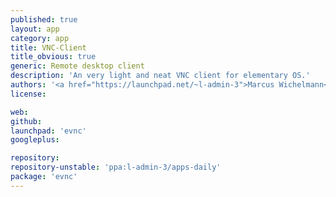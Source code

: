 ```yaml
---
published: true
layout: app
category: app
title: VNC-Client
title_obvious: true
generic: Remote desktop client
description: 'An very light and neat VNC client for elementary OS.'
authors: '<a href="https://launchpad.net/~l-admin-3">Marcus Wichelmann</a>'
license:

web:
github:
launchpad: 'evnc'
googleplus:

repository:
repository-unstable: 'ppa:l-admin-3/apps-daily'
package: 'evnc'
---
```

